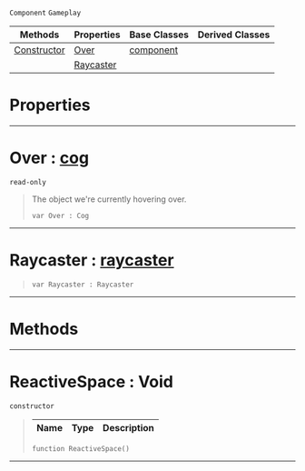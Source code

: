  `Component` `Gameplay`



|Methods|Properties|Base Classes|Derived Classes|
|---|---|---|---|
|[ Constructor](https://github.com/ZilchEngine/ZilchDocs/blob/master/code_reference/class_reference/reactivespace.markdown#reactivespace-void)|[ Over](https://github.com/ZilchEngine/ZilchDocs/blob/master/code_reference/class_reference/reactivespace.markdown#over-zero-engine-documen)|[component](https://github.com/ZilchEngine/ZilchDocs/blob/master/code_reference/class_reference/component.markdown)| |
| |[ Raycaster](https://github.com/ZilchEngine/ZilchDocs/blob/master/code_reference/class_reference/reactivespace.markdown#raycaster-zero-engine-do)| | |


 #  Properties


---  
 #  Over : [cog](https://github.com/ZilchEngine/ZilchDocs/blob/master/code_reference/class_reference/cog.markdown)

 `read-only`

> The object we're currently hovering over.
> ``` lang=cpp, name=Nada
> var Over : Cog


---  
 #  Raycaster : [raycaster](https://github.com/ZilchEngine/ZilchDocs/blob/master/code_reference/class_reference/raycaster.markdown)

> 
> ``` lang=cpp, name=Nada
> var Raycaster : Raycaster


---  
 #  Methods


---  
 #  ReactiveSpace : Void

 `constructor`

> 
> |Name|Type|Description|
> |---|---|---|
> ``` lang=cpp, name=Nada
> function ReactiveSpace()
> ``` 


---  
 

 